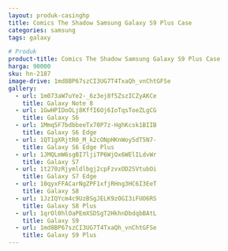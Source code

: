 ```yaml
---
layout: produk-casinghp
title: Comics The Shadow Samsung Galaxy S9 Plus Case
categories: samsung
tags: galaxy

# Produk
product-title: Comics The Shadow Samsung Galaxy S9 Plus Case
harga: 90000
sku: hn-2187
image-drive: 1md8BP67szCI3UG7T4TxaQh_vnChtGFSe
gallery:
  - url: 1m073aW7uYe2-_6z3ej8f5ZszICZyAKCe
    title: Galaxy Note 8
  - url: 1GwHPIDoOLj8KffI6Oj6IoTqsToeZLgCG
    title: Galaxy S6
  - url: 1Mmq5F7bdbbeeTx70P7z-HghKcsk1BIIB
    title: Galaxy S6 Edge
  - url: 1QT1gXRjtR0_M_k2cONpHKnWoy5dT5N7-
    title: Galaxy S6 Edge Plus
  - url: 1JMQLmW6sgBI7ljiTP6WjOx6WElILdvWr
    title: Galaxy S7
  - url: 1t270zRjymldlbgj2cpFzvxOD2SVtubOi
    title: Galaxy S7 Edge
  - url: 10qyxFFACarNgZPF1xfjRHng3HC6I3EeT
    title: Galaxy S8
  - url: 1JzIQYcm4c9UzBSgJELK9zOGI3iFUO6RS
    title: Galaxy S8 Plus
  - url: 1qrOl0hlOaPEmXSDSgT2HkhnDbdqbBAtL
    title: Galaxy S9
  - url: 1md8BP67szCI3UG7T4TxaQh_vnChtGFSe
    title: Galaxy S9 Plus
---
```

